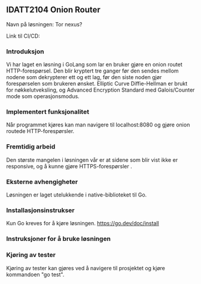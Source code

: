 ## IDATT2104 Onion Router

Navn på løsningen: Tor nexus?

Link til CI/CD:

### Introduksjon

Vi har laget en løsning i GoLang som lar en bruker gjøre en onion routet HTTP-forespørsel. Den blir kryptert tre
ganger før den sendes mellom nodene som dekrypterer ett og ett lag, før den siste noden gjør forespørselen
som brukeren ønsket. Elliptic Curve Diffie-Hellman er brukt for nøkkelutveksling, og Advanced Encryption Standard
med Galois/Counter mode som operasjonsmodus. 

### Implementert funksjonalitet

Når programmet kjøres kan man navigere til localhost:8080 og gjøre onion routede  HTTP-forespørsler. 

### Fremtidig arbeid

Den største mangelen i løsningen vår er at sidene som blir vist ikke er responsive, og å kunne gjøre HTTPS-forespørsler .
### Eksterne avhengigheter

Løsningen er laget utelukkende i native-biblioteket til Go.

### Installasjonsinstrukser

Kun Go kreves for å kjøre løsningen. https://go.dev/doc/install

### Instruksjoner for å bruke løsningen

### Kjøring av tester

Kjøring av tester kan gjøres ved å navigere til prosjektet og kjøre kommandoen "go test".
